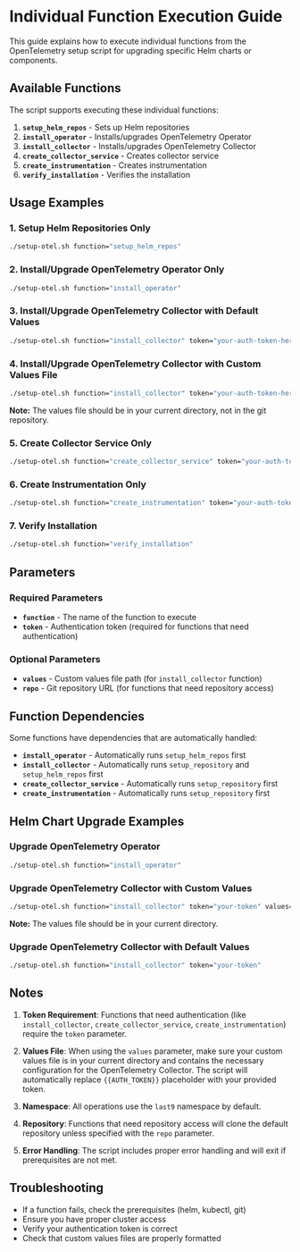 # Individual Function Execution Guide

This guide explains how to execute individual functions from the OpenTelemetry setup script for upgrading specific Helm charts or components.

## Available Functions

The script supports executing these individual functions:

1. **`setup_helm_repos`** - Sets up Helm repositories
2. **`install_operator`** - Installs/upgrades OpenTelemetry Operator
3. **`install_collector`** - Installs/upgrades OpenTelemetry Collector
4. **`create_collector_service`** - Creates collector service
5. **`create_instrumentation`** - Creates instrumentation
6. **`verify_installation`** - Verifies the installation

## Usage Examples

### 1. Setup Helm Repositories Only
```bash
./setup-otel.sh function="setup_helm_repos"
```

### 2. Install/Upgrade OpenTelemetry Operator Only
```bash
./setup-otel.sh function="install_operator"
```

### 3. Install/Upgrade OpenTelemetry Collector with Default Values
```bash
./setup-otel.sh function="install_collector" token="your-auth-token-here"
```

### 4. Install/Upgrade OpenTelemetry Collector with Custom Values File
```bash
./setup-otel.sh function="install_collector" token="your-auth-token-here" values="custom-values.yaml"
```
**Note:** The values file should be in your current directory, not in the git repository.

### 5. Create Collector Service Only
```bash
./setup-otel.sh function="create_collector_service" token="your-auth-token-here"
```

### 6. Create Instrumentation Only
```bash
./setup-otel.sh function="create_instrumentation" token="your-auth-token-here"
```

### 7. Verify Installation
```bash
./setup-otel.sh function="verify_installation"
```

## Parameters

### Required Parameters
- **`function`** - The name of the function to execute
- **`token`** - Authentication token (required for functions that need authentication)

### Optional Parameters
- **`values`** - Custom values file path (for `install_collector` function)
- **`repo`** - Git repository URL (for functions that need repository access)

## Function Dependencies

Some functions have dependencies that are automatically handled:

- **`install_operator`** - Automatically runs `setup_helm_repos` first
- **`install_collector`** - Automatically runs `setup_repository` and `setup_helm_repos` first
- **`create_collector_service`** - Automatically runs `setup_repository` first
- **`create_instrumentation`** - Automatically runs `setup_repository` first

## Helm Chart Upgrade Examples

### Upgrade OpenTelemetry Operator
```bash
./setup-otel.sh function="install_operator"
```

### Upgrade OpenTelemetry Collector with Custom Values
```bash
./setup-otel.sh function="install_collector" token="your-token" values="my-custom-values.yaml"
```
**Note:** The values file should be in your current directory.

### Upgrade OpenTelemetry Collector with Default Values
```bash
./setup-otel.sh function="install_collector" token="your-token"
```

## Notes

1. **Token Requirement**: Functions that need authentication (like `install_collector`, `create_collector_service`, `create_instrumentation`) require the `token` parameter.

2. **Values File**: When using the `values` parameter, make sure your custom values file is in your current directory and contains the necessary configuration for the OpenTelemetry Collector. The script will automatically replace `{{AUTH_TOKEN}}` placeholder with your provided token.

3. **Namespace**: All operations use the `last9` namespace by default.

4. **Repository**: Functions that need repository access will clone the default repository unless specified with the `repo` parameter.

5. **Error Handling**: The script includes proper error handling and will exit if prerequisites are not met.

## Troubleshooting

- If a function fails, check the prerequisites (helm, kubectl, git)
- Ensure you have proper cluster access
- Verify your authentication token is correct
- Check that custom values files are properly formatted 